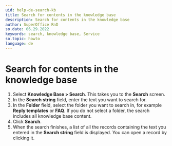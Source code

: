 ```yaml
---
uid: help-de-search-kb
title: Search for contents in the knowledge base
description: Search for contents in the knowledge base
author: SuperOffice RnD
so.date: 06.29.2022
keywords: search, knowledge base, Service
so.topic: howto
language: de
---
```


# Search for contents in the knowledge base

1. Select **Knowledge Base > Search**. This takes you to the **Search** screen.
2. In the **Search string** field, enter the text you want to search for.
3. In the **Folder** field, select the folder you want to search in, for example **Reply templates** or **FAQ**. If you do not select a folder, the search includes all knowledge base content.
4. Click **Search**.
5. When the search finishes, a list of all the records containing the text you entered in the **Search string** field is displayed. You can open a record by clicking it.

<!-- Referenced links -->

<!-- Referenced images -->

